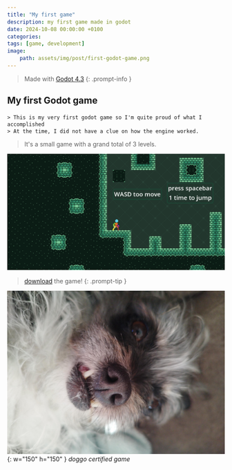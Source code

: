 ```yaml
---
title: "My first game"
description: my first game made in godot
date: 2024-10-08 00:00:00 +0100
categories:
tags: [game, development]
image:
    path: assets/img/post/first-godot-game.png
---
```

> Made with [Godot 4.3](https://godotengine.org/download/archive/4.3-stable/)
{: .prompt-info }
## My first Godot game
```
> This is my very first godot game so I'm quite proud of what I accomplished
> At the time, I did not have a clue on how the engine worked.
```
> It's a small game with a grand total of 3 levels.

![me](/assets/img/post/first-godot-game.png)

> [download](https://github.com/DeanLemans/2d-platformer-godot/releases) the game!
{: .prompt-tip }

![dog4](assets/img/personal/dog4.jpg){: w="150" h="150" }
_doggo certified game_
